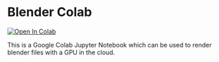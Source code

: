 # Blender Colab

[![Open In Colab](https://colab.research.google.com/assets/colab-badge.svg)](https://colab.research.google.com/github/HxX2/Blender-colab/blob/main/blender_render_(gpu).ipynb)


This is a Google Colab Jupyter Notebook which can be used to render blender files with a GPU in the cloud.
